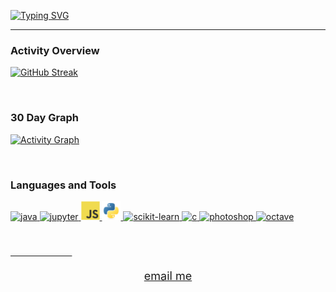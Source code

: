 [![Typing SVG](https://readme-typing-svg.herokuapp.com?font=menlo&size=30&duration=3400&color=61DBFB&vCenter=true&lines=%F0%9F%91%8B++%F0%9F%91%8B++%F0%9F%91%8B;Welcome+to+my+GitHub)](https://git.io/typing-svg)
<hr />

### Activity Overview

[![GitHub Streak](https://github-readme-streak-stats.herokuapp.com?user=shahbajsingh&theme=react&hide_border=true&date_format=j%20M%5B%20Y%5D)](https://git.io/streak-stats)

<br />

### 30 Day Graph

[![Activity Graph](https://activity-graph.herokuapp.com/graph?username=shahbajsingh&theme=react-dark&custom_title=Activity&nbsp;Graph&line=61dbfb&point=61dbfb&hide_border=true&hide_title=true&area=true&area_color=61dbfb)](https://github.com/ashutosh00710/github-readme-activity-graph)

<br />

### Languages and Tools

<p align="left">
<a href="https://www.java.com/en/" target="_blank" rel="noreferrer">
<img src="https://user-images.githubusercontent.com/75505093/171753088-27fa9e07-90f8-419b-b2b9-c7f91b1dbdad.png" alt="java" width="30" height="30"/>
</a>
<a href="https://jupyter.org/" target="_blank" rel="noreferrer">
<img src="https://user-images.githubusercontent.com/75505093/171753217-2f8ad963-4c47-4a0f-9553-da92021f18b7.png" alt="jupyter" width="30" height="30"/>
</a>
<a href="https://developer.mozilla.org/en-US/docs/Web/JavaScript" target="_blank" rel="noreferrer">
<img src="https://raw.githubusercontent.com/devicons/devicon/master/icons/javascript/javascript-original.svg" alt="javascript" width="30" height="30"/>
</a>
<a href="https://www.python.org" target="_blank" rel="noreferrer">
<img src="https://raw.githubusercontent.com/devicons/devicon/master/icons/python/python-original.svg" alt="python" width="30" height="30"/>
</a>
<a href="https://scikit-learn.org/" target="_blank" rel="noreferrer">
<img src="https://user-images.githubusercontent.com/75505093/172042852-6165dbe6-99f2-4ffb-aee0-7cf1cc5a63aa.png" alt="scikit-learn" width="30" height="30"/>
</a>
<a href="https://www.cprogramming.com/" target="_blank" rel="noreferrer">
<img src="https://user-images.githubusercontent.com/75505093/172044374-ed866b28-5b47-456d-80d3-53c34043b51a.png" alt="c" width="30" height="30"/>
</a>
<a href="https://community.adobe.com/t5/photoshop-ecosystem/ct-p/ct-photoshop" target="_blank" rel="noreferrer">
<img src="https://user-images.githubusercontent.com/75505093/171753586-22736f32-01ce-45fd-9e81-6dc1bbbdd973.png" alt="photoshop" width="30" height="30"/>
</a>
<a href="https://www.gnu.org/software/octave/index" target="_blank" rel="noreferrer">
<img src="https://user-images.githubusercontent.com/75505093/171755816-b8481bef-e307-463b-a0d8-97728e29b4ee.png" alt="octave" width="30" height="30"/>
</a>
</p>

<br />

~~&nbsp;&nbsp;&nbsp;&nbsp;&nbsp;&nbsp;&nbsp;&nbsp;&nbsp;&nbsp;&nbsp;&nbsp;&nbsp;&nbsp;&nbsp;&nbsp;&nbsp;&nbsp;&nbsp;&nbsp;&nbsp;&nbsp;&nbsp;&nbsp;&nbsp;~~

<footer>
      <div align="left" class="footer" style="margin-center:auto;margin-center:auto;text-align:center">
            <span class="nowrap" style="color:blue;font-size:18px;"><a href="mailto:shahbajs987@gmail.com?subject=From Github">email me</a></span>
      </div>
</footer>

